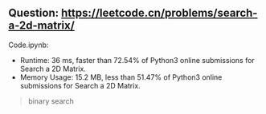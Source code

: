 ## Question: https://leetcode.cn/problems/search-a-2d-matrix/

Code.ipynb:
* Runtime: 36 ms, faster than 72.54% of Python3 online submissions for Search a 2D Matrix.
* Memory Usage: 15.2 MB, less than 51.47% of Python3 online submissions for Search a 2D Matrix.
> binary search
